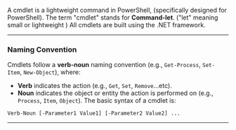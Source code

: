A cmdlet is a lightweight command in PowerShell, (specifically designed for PowerShell).
The term "cmdlet" stands for **Command-let**. ("let" meaning small or lightweight )
All cmdlets are built using the .NET framework.

---
### **Naming Convention**
Cmdlets follow a **verb-noun** naming convention (e.g., `Get-Process`, `Set-Item`, `New-Object`), where:
- **Verb** indicates the action (e.g., `Get`, `Set`, `Remove`...etc).
- **Noun** indicates the object or entity the action is performed on (e.g., `Process`, `Item`, `Object`).
The basic syntax of a cmdlet is:
```
Verb-Noun [-Parameter1 Value1] [-Parameter2 Value2] ...
```
---
